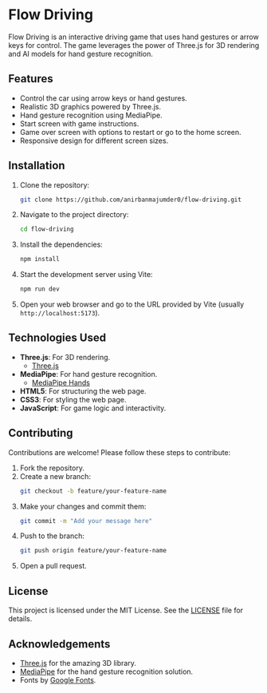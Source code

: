 # Flow Driving

Flow Driving is an interactive driving game that uses hand gestures or arrow keys for control. The game leverages the power of Three.js for 3D rendering and AI models for hand gesture recognition.

## Features

- Control the car using arrow keys or hand gestures.
- Realistic 3D graphics powered by Three.js.
- Hand gesture recognition using MediaPipe.
- Start screen with game instructions.
- Game over screen with options to restart or go to the home screen.
- Responsive design for different screen sizes.

## Installation

1. Clone the repository:
    ```sh
    git clone https://github.com/anirbanmajumder0/flow-driving.git
    ```
2. Navigate to the project directory:
    ```sh
    cd flow-driving
    ```
3. Install the dependencies:
    ```sh
    npm install
    ```
4. Start the development server using Vite:
    ```sh
    npm run dev
    ```
5. Open your web browser and go to the URL provided by Vite (usually `http://localhost:5173`).

## Technologies Used

- **Three.js**: For 3D rendering.
    - [Three.js](https://threejs.org/)
- **MediaPipe**: For hand gesture recognition.
    - [MediaPipe Hands](https://github.com/google-ai-edge/mediapipe/)
- **HTML5**: For structuring the web page.
- **CSS3**: For styling the web page.
- **JavaScript**: For game logic and interactivity.

## Contributing

Contributions are welcome! Please follow these steps to contribute:

1. Fork the repository.
2. Create a new branch:
    ```sh
    git checkout -b feature/your-feature-name
    ```
3. Make your changes and commit them:
    ```sh
    git commit -m "Add your message here"
    ```
4. Push to the branch:
    ```sh
    git push origin feature/your-feature-name
    ```
5. Open a pull request.

## License

This project is licensed under the MIT License. See the [LICENSE](LICENSE) file for details.

## Acknowledgements

- [Three.js](https://threejs.org/) for the amazing 3D library.
- [MediaPipe](https://github.com/google-ai-edge/mediapipe/) for the hand gesture recognition solution.
- Fonts by [Google Fonts](https://fonts.google.com/).
